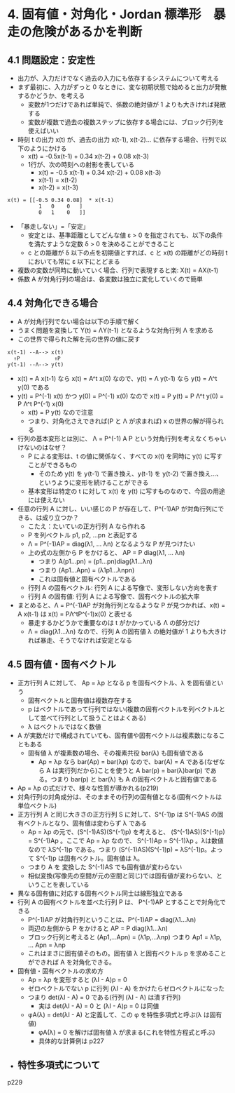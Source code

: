 # 4. 固有値・対角化・Jordan 標準形　暴走の危険があるかを判断
## 4.1 問題設定：安定性
- 出力が、入力だけでなく過去の入力にも依存するシステムについて考える
- まず最初に、入力がずっと 0 なときに、変な初期状態で始めると出力が発散するかどうか、を考える
  - 変数が1つだけであれば単純で、係数の絶対値が 1 よりも大きければ発散する
  - 変数が複数で過去の複数ステップに依存する場合には、ブロック行列を使えばいい
- 時刻 t の出力 x(t) が、過去の出力 x(t-1), x(t-2)... に依存する場合、行列で以下のようにかける
  - x(t) = -0.5x(t-1) + 0.34 x(t-2) + 0.08 x(t-3)
  - 1行が、次の時刻への射影を表している
    - x(t) = -0.5 x(t-1) + 0.34 x(t-2) + 0.08 x(t-3)
    - x(t-1) = x(t-2)
    - x(t-2) = x(t-3)
```
x(t) = [[-0.5 0.34 0.08]  * x(t-1)
          1   0    0   ]
          0   1    0   ]]
```
- 「暴走しない」=「安定」
  - 安定とは、基準距離としてどんな値 ε > 0 を指定されても、以下の条件を満たすような定数 δ > 0 を決めることができること
  - c との距離が δ 以下の点を初期値とすれば、c と x(t) の距離がどの時刻 t においても常に ε 以下にとどまる
- 複数の変数が同時に動いていく場合、行列で表現すると楽: X(t) = AX(t-1)
- 係数 A が対角行列の場合は、各変数は独立に変化していくので簡単

## 4.4 対角化できる場合
- A が対角行列でない場合は以下の手順で解く
 - うまく問題を変換して Y(t) = ΛY(t-1) となるような対角行列 Λ を求める
  - この世界で得られた解を元の世界の値に戻す
```
x(t-1) --A--> x(t)
  ↑P           ↑P
y(t-1) --Λ--> y(t)
```
- x(t) = A x(t-1) なら x(t) = A^t x(0) なので、y(t) = Λ y(t-1) なら y(t) = Λ^t y(0) である
- y(t) = P^(-1) x(t) かつ y(0) = P^(-1) x(0) なので x(t) = P y(t) = P Λ^t y(0) = P Λ^t P^(-1) x(0)
  - x(t) = P y(t) なので注意
  - つまり、対角化さえできれば(P と Λ が求まれば) x の世界の解が得られる
- 行列の基本変形とは別に、 Λ = P^(-1) A P という対角行列を考えなくちゃいけないのはなぜ？
  - P による変形は、t の値に関係なく、すべての x(t) を同時に y(t) に写すことができるもの
    - そのため y(t) を y(t-1) で置き換え、y(t-1) を y(t-2) で置き換え…、というように変形を続けることができる
  - 基本変形は特定の t に対して x(t) を y(t) に写すものなので、今回の用途には使えない
- 任意の行列 A に対し、いい感じの P が存在して、P^(-1)AP が対角行列にできる、は成り立つか？
  - こたえ：たいていの正方行列 A なら作れる
  - P を列ベクトル p1, p2, ...pn と表記する
  - Λ = P^(-1)AP = diag(λ1, ... λn) となるような P が見つけたい
  - 上の式の左側から P をかけると、 AP = P diag(λ1, ... λn)
    - つまり A(p1...pn) = (p1...pn)diag(λ1...λn)
    - つまり (Ap1...Apn) = (λ1p1...λnpn)
    - これは固有値と固有ベクトルである
  - 行列 A の固有ベクトル: 行列 A による写像で、変形しない方向を表す
  - 行列 A の固有値: 行列 A による写像で、固有ベクトルの拡大率
- まとめると、Λ = P^(-1)AP が対角行列となるような P が見つかれば、x(t) = A x(t-1) は x(t) = PΛ^tP^(-1)x(0) と表せる
  - 暴走するかどうかで重要なのは t がかかっている Λ の部分だけ
  - Λ = diag(λ1...λn) なので、行列 A の固有値 λ の絶対値が 1 よりも大きければ暴走、そうでなければ安定となる

## 4.5 固有値・固有ベクトル
- 正方行列 A に対して、 Ap = λp となる p を固有ベクトル、λ を固有値という
  - 固有ベクトルと固有値は複数存在する
  - p はベクトルであって行列ではない(複数の固有ベクトルを列ベクトルとして並べて行列として扱うことはよくある)
  - λ はベクトルではなく数値
- A が実数だけで構成されていても、固有値や固有ベクトルは複素数になることもある
  - 固有値 λ が複素数の場合、その複素共役 bar(λ) も固有値である
    - Ap = λp なら bar(Ap) = bar(λp) なので、bar(A) = A である(なぜなら A は実行列だから)ことを使うと A bar(p) = bar(λ)bar(p) である。つまり bar(p) と bar(λ) も A の固有ベクトルと固有値である
- Ap = λp の式だけで、様々な性質が導かれる(p219)
- 対角行列の対角成分は、そのままその行列の固有値となる(固有ベクトルは単位ベクトル)
- 正方行列 A と同じ大きさの正方行列 S に対して、S^(-1)p は S^(-1)AS の固有ベクトルとなり、固有値は変わらず λ である
  - Ap = λp の元で、(S^(-1)AS)(S^(-1)p) を考えると、 (S^(-1)AS)(S^(-1)p) = S^(-1)Ap 。ここで Ap = λp なので、 S^(-1)Ap = S^(-1)λp 。λは数値なので λS^(-1)p である。つまり (S^(-1)AS)(S^(-1)p) = λS^(-1)p。よって S^(-1)p は固有ベクトル。固有値は λ。
  - つまり A を 変換した S^(-1)AS でも固有値が変わらない
  - 相似変換(写像先の空間が元の空間と同じ)では固有値が変わらない、ということを表している
- 異なる固有値に対応する固有ベクトル同士は線形独立である
- 行列 A の固有ベクトルを並べた行列 P は、 P^(-1)AP とすることで対角化できる
  - P^(-1)AP が対角行列ということは、P^(-1)AP = diag(λ1...λn)
  - 両辺の左側から P をかけると AP = P diag(λ1...λn)
  - ブロック行列と考えると (Ap1,...Apn) = (λ1p,...λnp) つまり Ap1 = λ1p, ... Apn = λnp
  - これはまさに固有値そのもの。固有値 λ と固有ベクトル p を求めることができれば A を対角化できる。
- 固有値・固有ベクトルの求め方
  - Ap = λp を変形すると (λI - A)p = 0
  - ゼロベクトルでない p に行列 (λI - A) をかけたらゼロベクトルになった
  - つまり det(λI - A) = 0 である(行列 (λI - A) は潰す行列)
    - 実は det(λI - A) = 0 と (λI - A)p = 0 は同値
  - φA(λ) = det(λI - A) と定義して、この φ を特性多項式と呼ぶ(λ は固有値)
    - φA(λ) = 0 を解けば固有値 λ が求まる(これを特性方程式と呼ぶ)
    - 具体的な計算例は p227
- 特性多項式について
  - 

p229